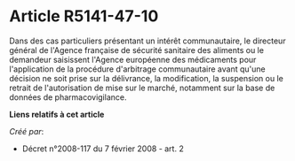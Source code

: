 # Article R5141-47-10

Dans des cas particuliers présentant un intérêt communautaire, le directeur général de l'Agence française de sécurité
sanitaire des aliments ou le demandeur saisissent l'Agence européenne des médicaments pour l'application de la procédure
d'arbitrage communautaire avant qu'une décision ne soit prise sur la délivrance, la modification, la suspension ou le retrait
de l'autorisation de mise sur le marché, notamment sur la base de données de pharmacovigilance.

**Liens relatifs à cet article**

_Créé par_:

  - Décret n°2008-117 du 7 février 2008 - art. 2

